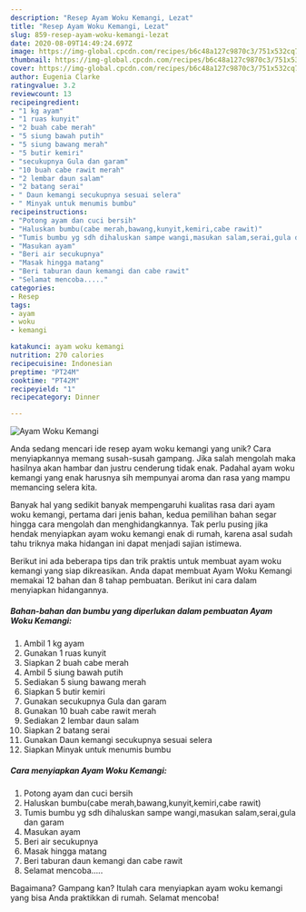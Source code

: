 ```yaml
---
description: "Resep Ayam Woku Kemangi, Lezat"
title: "Resep Ayam Woku Kemangi, Lezat"
slug: 859-resep-ayam-woku-kemangi-lezat
date: 2020-08-09T14:49:24.697Z
image: https://img-global.cpcdn.com/recipes/b6c48a127c9870c3/751x532cq70/ayam-woku-kemangi-foto-resep-utama.jpg
thumbnail: https://img-global.cpcdn.com/recipes/b6c48a127c9870c3/751x532cq70/ayam-woku-kemangi-foto-resep-utama.jpg
cover: https://img-global.cpcdn.com/recipes/b6c48a127c9870c3/751x532cq70/ayam-woku-kemangi-foto-resep-utama.jpg
author: Eugenia Clarke
ratingvalue: 3.2
reviewcount: 13
recipeingredient:
- "1 kg ayam"
- "1 ruas kunyit"
- "2 buah cabe merah"
- "5 siung bawah putih"
- "5 siung bawang merah"
- "5 butir kemiri"
- "secukupnya Gula dan garam"
- "10 buah cabe rawit merah"
- "2 lembar daun salam"
- "2 batang serai"
- " Daun kemangi secukupnya sesuai selera"
- " Minyak untuk menumis bumbu"
recipeinstructions:
- "Potong ayam dan cuci bersih"
- "Haluskan bumbu(cabe merah,bawang,kunyit,kemiri,cabe rawit)"
- "Tumis bumbu yg sdh dihaluskan sampe wangi,masukan salam,serai,gula dan garam"
- "Masukan ayam"
- "Beri air secukupnya"
- "Masak hingga matang"
- "Beri taburan daun kemangi dan cabe rawit"
- "Selamat mencoba....."
categories:
- Resep
tags:
- ayam
- woku
- kemangi

katakunci: ayam woku kemangi 
nutrition: 270 calories
recipecuisine: Indonesian
preptime: "PT24M"
cooktime: "PT42M"
recipeyield: "1"
recipecategory: Dinner

---
```



![Ayam Woku Kemangi](https://img-global.cpcdn.com/recipes/b6c48a127c9870c3/751x532cq70/ayam-woku-kemangi-foto-resep-utama.jpg)

Anda sedang mencari ide resep ayam woku kemangi yang unik? Cara menyiapkannya memang susah-susah gampang. Jika salah mengolah maka hasilnya akan hambar dan justru cenderung tidak enak. Padahal ayam woku kemangi yang enak harusnya sih mempunyai aroma dan rasa yang mampu memancing selera kita.



Banyak hal yang sedikit banyak mempengaruhi kualitas rasa dari ayam woku kemangi, pertama dari jenis bahan, kedua pemilihan bahan segar hingga cara mengolah dan menghidangkannya. Tak perlu pusing jika hendak menyiapkan ayam woku kemangi enak di rumah, karena asal sudah tahu triknya maka hidangan ini dapat menjadi sajian istimewa.


Berikut ini ada beberapa tips dan trik praktis untuk membuat ayam woku kemangi yang siap dikreasikan. Anda dapat membuat Ayam Woku Kemangi memakai 12 bahan dan 8 tahap pembuatan. Berikut ini cara dalam menyiapkan hidangannya.

<!--inarticleads1-->

##### Bahan-bahan dan bumbu yang diperlukan dalam pembuatan Ayam Woku Kemangi:

1. Ambil 1 kg ayam
1. Gunakan 1 ruas kunyit
1. Siapkan 2 buah cabe merah
1. Ambil 5 siung bawah putih
1. Sediakan 5 siung bawang merah
1. Siapkan 5 butir kemiri
1. Gunakan secukupnya Gula dan garam
1. Gunakan 10 buah cabe rawit merah
1. Sediakan 2 lembar daun salam
1. Siapkan 2 batang serai
1. Gunakan  Daun kemangi secukupnya sesuai selera
1. Siapkan  Minyak untuk menumis bumbu




<!--inarticleads2-->

##### Cara menyiapkan Ayam Woku Kemangi:

1. Potong ayam dan cuci bersih
1. Haluskan bumbu(cabe merah,bawang,kunyit,kemiri,cabe rawit)
1. Tumis bumbu yg sdh dihaluskan sampe wangi,masukan salam,serai,gula dan garam
1. Masukan ayam
1. Beri air secukupnya
1. Masak hingga matang
1. Beri taburan daun kemangi dan cabe rawit
1. Selamat mencoba.....




Bagaimana? Gampang kan? Itulah cara menyiapkan ayam woku kemangi yang bisa Anda praktikkan di rumah. Selamat mencoba!
